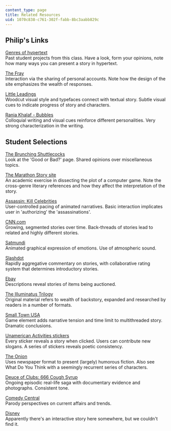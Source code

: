 ```yaml
---
content_type: page
title: Related Resources
uid: 1070c838-c761-302f-fabb-8bc3aabb829c
---
```


Philip's Links
--------------

[Genres of hypertext](http://web.mit.edu/21w765j/www/genres.html)  
Past student projects from this class. Have a look, form your opinions, note how many ways you can present a story in hypertext.

[The Fray](http://www.fray.com/)  
Interaction via the sharing of personal accounts. Note how the design of the site emphasizes the wealth of responses.

[Little Leadings](http://web.mit.edu/21h.418/www/philip/)  
Woodcut visual style and typefaces connect with textual story. Subtle visual cues to indicate progress of story and characters.

[Rania Khalaf - Bubbles](http://web.mit.edu/21w765j/Spring98/p1/Rania_Bubbles/)  
Colloquial writing and visual cues reinforce different personalities. Very strong characterization in the writing.

Student Selections
------------------

[The Brunching Shuttlecocks](http://www.cltampa.com/home/article/20713816/the-brunching-shuttlecocks)  
Look at the 'Good or Bad?' page. Shared opinions over miscellaneous topics.

[The Marathon Story site](http://marathon.bungie.org/story/)  
An academic exercise in dissecting the plot of a computer game. Note the cross-genre literary references and how they affect the interpretation of the story.

[Assassin: Kill Celebrities](http://www.newgrounds.com/assassin/)  
User-controlled pacing of animated narratives. Basic interaction implicates user in 'authorizing' the 'assassinations'.

[CNN.com](http://www.cnn.com/)  
Growing, segmented stories over time. Back-threads of stories lead to related and highly different stories.

[Satmundi](http://www.satmundi.com.ipaddress.com/)  
Animated graphical expression of emotions. Use of atmospheric sound.

[Slashdot](http://slashdot.org/)  
Rapidly aggregative commentary on stories, with collaborative rating system that determines introductory stories.

[Ebay](http://www.ebay.com/)  
Descriptions reveal stories of items being auctioned.

[The Illuminatus Trilogy](https://en.wikipedia.org/wiki/The_Illuminatus!_Trilogy)  
Original material refers to wealth of backstory, expanded and researched by readers in a number of formats.

[Small Town USA](http://web.mit.edu/21w765j/Spring_97/StudentWork_SP97/Final_Project/Laini/)  
Game element adds narrative tension and time limit to multithreaded story. Dramatic conclusions.

[Unamerican Activities stickers](http://www.cafepress.com/unamericandotcom)  
Every sticker reveals a story when clicked. Users can contribute new slogans. A series of stickers reveals poetic consistency.

[The Onion](http://www.theonion.com/)  
Uses newspaper format to present (largely) humorous fiction. Also see What Do You Think with a seemingly recurrent series of characters.

[Deuce of Clubs: 666 Cough Syrup](http://www.deuceofclubs.com/write/666.htm)  
Ongoing episodic real-life saga with documentary evidence and photographs. Consistent tone.

[Comedy Central](http://www.comedycentral.com/)  
Parody perspectives on current affairs and trends.

[Disney](http://www.disney.com/)  
Apparently there's an interactive story here somewhere, but we couldn't find it.